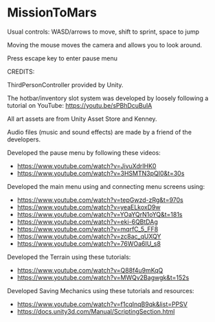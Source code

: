 # MissionToMars

Usual controls: WASD/arrows to move, shift to sprint, space to jump

Moving the mouse moves the camera and allows you to look around.

Press escape key to enter pause menu 


CREDITS:

ThirdPersonController provided by Unity.

The hotbar/inventory slot system was developed by loosely following a tutorial on YouTube: https://youtu.be/sPBhDcuBuIA

All art assets are from Unity Asset Store and Kenney.

Audio files (music and sound effects) are made by a friend of the developers.

Developed the pause menu by following these videos: 
- https://www.youtube.com/watch?v=JivuXdrIHK0 
- https://www.youtube.com/watch?v=3HSMTN3pQI0&t=30s

Developed the main menu using and connecting menu screens using: 
- https://www.youtube.com/watch?v=tepGwzd-zRg&t=970s
- https://www.youtube.com/watch?v=yeaELkoxD9w
- https://www.youtube.com/watch?v=YOaYQrN1oYQ&t=181s
- https://www.youtube.com/watch?v=eki-6QBtDAg
- https://www.youtube.com/watch?v=mqrfC_5_FF8
- https://www.youtube.com/watch?v=zc8ac_qUXQY
- https://www.youtube.com/watch?v=76WOa6IU_s8

Developed the Terrain using these tutorials:
- https://www.youtube.com/watch?v=Q88f4u9mKqQ
- https://www.youtube.com/watch?v=MWQv2Bagwgk&t=152s

Developed Saving Mechanics using these tutorials and resources:
- https://www.youtube.com/watch?v=f1cqInqB9qk&list=PPSV
- https://docs.unity3d.com/Manual/ScriptingSection.html

